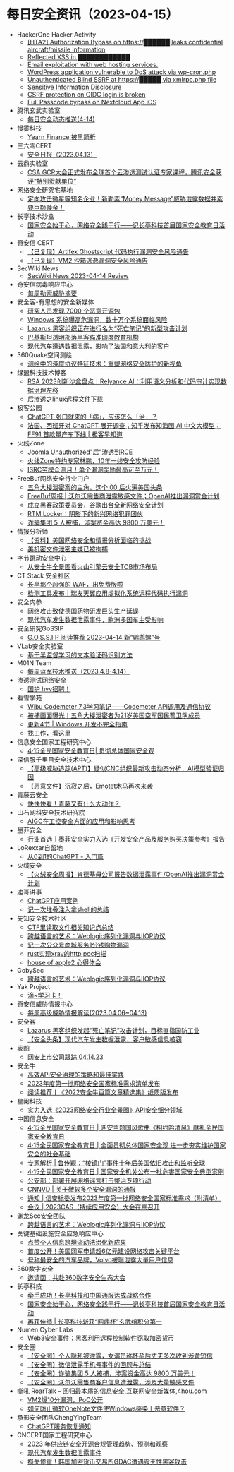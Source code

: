 # 每日安全资讯（2023-04-15）

- HackerOne Hacker Activity
  - [[HTA2] Authorization Bypass on https://██████ leaks confidential aircraft/missile information](https://hackerone.com/reports/736391)
  - [Reflected XSS in ████████████](https://hackerone.com/reports/1882592)
  - [Email exploitation with web hosting services.](https://hackerone.com/reports/1878756)
  - [WordPress application vulnerable to DoS attack via wp-cron.php](https://hackerone.com/reports/1888723)
  - [Unauthenticated Blind SSRF at https://█████ via xmlrpc.php file](https://hackerone.com/reports/1890719)
  - [Sensitive Information Disclosure](https://hackerone.com/reports/1577793)
  - [CSRF protection on OIDC login is broken](https://hackerone.com/reports/1878381)
  - [Full Passcode bypass on Nextcloud App iOS](https://hackerone.com/reports/1847368)
- 腾讯玄武实验室
  - [每日安全动态推送(4-14)](https://mp.weixin.qq.com/s?__biz=MzA5NDYyNDI0MA==&mid=2651958944&idx=1&sn=680b5e00fec2c9f475917f16faa1b227&chksm=8baece3fbcd94729a2c5bffa6dc30e39ec6c685fda530732c977f1e67cd8af281fbc62e629f4&scene=58&subscene=0#rd)
- 慢雾科技
  - [Yearn Finance 被黑简析](https://mp.weixin.qq.com/s?__biz=MzU4ODQ3NTM2OA==&mid=2247497335&idx=1&sn=6135cfffb8cacf027e1b19603a4eb3f4&chksm=fdde88f0caa901e6e52bef225a22e0af0f1219871f03cd0f3378b4aa4a9bea11c2e0af9acfc6&scene=58&subscene=0#rd)
- 三六零CERT
  - [安全日报（2023.04.13）](https://mp.weixin.qq.com/s?__biz=MzU5MjEzOTM3NA==&mid=2247492041&idx=1&sn=21b8903599fd7282e1e68db24192242c&chksm=fe26e4c8c9516ddef911dc24b2956e319f8430411ce980f116325abda0ba35ed7758c68a87d3&scene=58&subscene=0#rd)
- 云鼎实验室
  - [CSA GCR大会正式发布全球首个云渗透测试认证专家课程，腾讯安全获评“特别贡献单位”](https://mp.weixin.qq.com/s?__biz=MzU3ODAyMjg4OQ==&mid=2247494951&idx=1&sn=dbbb0b931ef32fc01bcbd9f6904f7ef5&chksm=fd7911a1ca0e98b7353eaac2b41963ccb691bcbdf0df044ede2649b1106b3e1f9a125649e47d&scene=58&subscene=0#rd)
- 网络安全研究宅基地
  - [定向攻击微星等知名企业！新勒索“Money Message”威胁泄露数据并索要巨额赎金！](https://mp.weixin.qq.com/s?__biz=MzUyMDEyNTkwNA==&mid=2247493886&idx=1&sn=5f908a2c231be24eba5eafed334ec43d&chksm=f9ed8441ce9a0d57bf2023ece26f72aaf186de2c12475898a137fbb09dc6043fe7f058eceec5&scene=58&subscene=0#rd)
- 长亭技术沙盒
  - [国家安全始于心，网络安全践于行——记长亭科技首届国家安全教育日活动](https://mp.weixin.qq.com/s?__biz=MzIwMDk1MjMyMg==&mid=2247491366&idx=1&sn=4fa2ef5b49f46c6dc6c9a1b7033bf15d&chksm=96f4004ba183895d6207196f875e95a71d0c519686b053a554a958e2810e2da5142a3d36569c&scene=58&subscene=0#rd)
- 奇安信 CERT
  - [【已复现】Artifex Ghostscript 代码执行漏洞安全风险通告](https://mp.weixin.qq.com/s?__biz=MzU5NDgxODU1MQ==&mid=2247498264&idx=1&sn=a73d1de88aff3c562df2aa3e7fc71e9d&chksm=fe79de80c90e579682aed7a38c1b5ab35dce9dc17581428999026dcb8e19c333eeac401ab6e7&scene=58&subscene=0#rd)
  - [【已复现】VM2 沙箱逃逸漏洞安全风险通告](https://mp.weixin.qq.com/s?__biz=MzU5NDgxODU1MQ==&mid=2247498264&idx=2&sn=336a77c1bf6acef7c5cef9b5cf83f0b5&chksm=fe79de80c90e5796e21dad634ce0bb1948db022a15cdd2cba7592db4913cf6f0802df1fe50c0&scene=58&subscene=0#rd)
- SecWiki News
  - [SecWiki News 2023-04-14 Review](http://www.sec-wiki.com/?2023-04-14)
- 奇安信病毒响应中心
  - [每周勒索威胁摘要](https://mp.weixin.qq.com/s?__biz=MzI5Mzg5MDM3NQ==&mid=2247492806&idx=1&sn=8c71daf805338c7217fe766b7e06f4cc&chksm=ec6994eedb1e1df89104cca5d7addb40f147c523cd676f9b6123e6e0cd979e6043b2a34adfab&scene=58&subscene=0#rd)
- 安全客-有思想的安全新媒体
  - [研究人员发现 7000 个恶意开源包](https://www.anquanke.com/post/id/288314)
  - [Windows 系统曝高危漏洞，数十万个系统面临风险](https://www.anquanke.com/post/id/288310)
  - [Lazarus 黑客组织正在进行名为“死亡笔记”的新型攻击计划](https://www.anquanke.com/post/id/288305)
  - [巴基斯坦透明部落黑客瞄准印度教育机构](https://www.anquanke.com/post/id/288301)
  - [现代汽车遭遇数据泄露，影响了法国和意大利的客户](https://www.anquanke.com/post/id/288296)
- 360Quake空间测绘
  - [测绘中的深度协议特征技术：重塑网络安全防护的新视角](https://mp.weixin.qq.com/s?__biz=Mzk0NzE4MDE2NA==&mid=2247487523&idx=1&sn=b754566eb739c7905f279aa9e6216487&chksm=c37b97c8f40c1ededda576e473ca3c78ea2680759d9ee3236719469de7e89c2c91194e98a33e&scene=58&subscene=0#rd)
- 绿盟科技技术博客
  - [RSA 2023创新沙盒盘点｜Relyance AI：利用语义分析和代码审计实现数据治理左移](http://blog.nsfocus.net/rsa-2023innovation-sandbox-relyance-ai/)
  - [后渗透之linux远程文件下载](http://blog.nsfocus.net/linux-2/)
- 极客公园
  - [ChatGPT 张口就来的「病」，应该怎么「治」？](https://mp.weixin.qq.com/s?__biz=MTMwNDMwODQ0MQ==&mid=2652989865&idx=1&sn=b68df280c10a1b11d7bd034a5978641f&chksm=7e54141f49239d093108bc7fce90e08c98456521fd8258e7185b24d202f4a5805eed7eae6e28&scene=58&subscene=0#rd)
  - [法国、西班牙对 ChatGPT 展开调查；知乎发布知海图 AI 中文大模型；FF91 首款量产车下线 | 极客早知道](https://mp.weixin.qq.com/s?__biz=MTMwNDMwODQ0MQ==&mid=2652989855&idx=1&sn=0c3710a06cd06ed1959680059a4935d8&chksm=7e54142949239d3f9b8c70590a055eadd45d790c8cd87c93bf5a140de6a7244be7ae12482f90&scene=58&subscene=0#rd)
- 火线Zone
  - [Joomla Unauthorized"后"渗透到RCE](https://mp.weixin.qq.com/s?__biz=MzI2NDQ5NTQzOQ==&mid=2247497995&idx=1&sn=1512b8bcb2df5c6a6da63ab66d81df63&chksm=eaa9712bdddef83d5df1f9611fe66a5799286ba2e5636f2f30a534ae4ab3ed6bb4334da9deb1&scene=58&subscene=0#rd)
  - [火线Zone特约专家林鹏，10年一线安全攻防经验](https://mp.weixin.qq.com/s?__biz=MzI2NDQ5NTQzOQ==&mid=2247497995&idx=2&sn=e9d560350749339bf056dbefce6a1be2&chksm=eaa9712bdddef83d48c06db7cfd49516c512a008c1c3578f0e48bf7fed447dc7c37be54e9c08&scene=58&subscene=0#rd)
  - [ISRC劳模众测月！单个漏洞奖励最高可至万元！](https://mp.weixin.qq.com/s?__biz=MzI2NDQ5NTQzOQ==&mid=2247497995&idx=3&sn=0abd25c48e4481bcd49a4040d40e7405&chksm=eaa9712bdddef83da8e7bd807b1f7fb845cb1159e07c9b7d09ee6ebce5dec3141279c54de9ea&scene=58&subscene=0#rd)
- FreeBuf网络安全行业门户
  - [五角大楼泄密案的主角，这个 00 后火遍美国头条](https://www.freebuf.com/news/363634.html)
  - [FreeBuf周报 | 沃尔沃零售商泄露敏感文件；OpenAI推出漏洞赏金计划](https://www.freebuf.com/news/363600.html)
  - [成立黑客政策委员会，谷歌出台全新网络安全计划](https://www.freebuf.com/news/363591.html)
  - [RTM Locker：阴影下的新兴网络犯罪团伙](https://www.freebuf.com/news/363586.html)
  - [诈骗集团 5 人被捕，涉案资金高达 9800 万美元！](https://www.freebuf.com/news/363582.html)
- 情报分析师
  - [【资料】美国网络安全和情报分析面临的挑战](https://mp.weixin.qq.com/s?__biz=MzA3Mjc1MTkwOA==&mid=2650527444&idx=1&sn=81aeff9e2699ac223f9e0be717858229&chksm=8716f89fb06171898b6b3268997cf353b552c592dd190c3de517e121ec23566ef13650208425&scene=58&subscene=0#rd)
  - [美机密文件泄密主嫌已被拘捕](https://mp.weixin.qq.com/s?__biz=MzA3Mjc1MTkwOA==&mid=2650527444&idx=2&sn=389ad2293b9b821e53759d561f7803b6&chksm=8716f89fb06171896497389ef7c9bdb33d31ab9f3d25982671f704f456267ba17c5f0721c3ff&scene=58&subscene=0#rd)
- 字节跳动安全中心
  - [从安全牛全景图看火山引擎云安全TOB市场布局](https://mp.weixin.qq.com/s?__biz=MzUzMzcyMDYzMw==&mid=2247490602&idx=1&sn=4dfd699b469a9b37f819e618afb3b344&chksm=fa9ee77ccde96e6aa574155b87d1af88decee7697fea96ebba4b7294ffe6415ee526de166a98&scene=58&subscene=0#rd)
- CT Stack 安全社区
  - [长亭那个超强的 WAF，出免费版啦](https://mp.weixin.qq.com/s?__biz=MzIzOTE1ODczMg==&mid=2247496277&idx=1&sn=85983cc85443b343685568446383909e&chksm=e92ce6f6de5b6fe053130544562d897e76f3d116315277531ba20375cc4ffe55affd65084cfe&scene=58&subscene=0#rd)
  - [检测工具发布｜瑞友天翼应用虚拟化系统远程代码执行漏洞](https://mp.weixin.qq.com/s?__biz=MzIzOTE1ODczMg==&mid=2247496277&idx=2&sn=8b2d7960195ede33d0585a4a5dc34e82&chksm=e92ce6f6de5b6fe0c7fa41bde3b336d1326638aa2fbf929bdee38aebd1dd531a764e79c9eb95&scene=58&subscene=0#rd)
- 安全内参
  - [网络攻击致使德国药物研发巨头生产延误](https://mp.weixin.qq.com/s?__biz=MzI4NDY2MDMwMw==&mid=2247508364&idx=1&sn=64c2252fd6e9a8d951a6c8c30aba7016&chksm=ebfae6acdc8d6fba950587d9f3734efd1948cd7a0502486ea92df75571a92eada29bafaf12a7&scene=58&subscene=0#rd)
  - [现代汽车发生数据泄露事件，欧洲多国车主受影响](https://mp.weixin.qq.com/s?__biz=MzI4NDY2MDMwMw==&mid=2247508364&idx=2&sn=5563a448d6ffaf740d1f212a3fc7c4c9&chksm=ebfae6acdc8d6fbabdf18f6ae5c0eda09e42378befe0baa355a38ead694581cc4e75e54a0b0a&scene=58&subscene=0#rd)
- 安全研究GoSSIP
  - [G.O.S.S.I.P 阅读推荐 2023-04-14 新“鹦鹉螺”号](https://mp.weixin.qq.com/s?__biz=Mzg5ODUxMzg0Ng==&mid=2247494888&idx=1&sn=b36774a368aa4782792f8e31336dc4b3&chksm=c063c231f7144b2784a37132bb3c41383ec3c1a10363e17c2ab59ef175977ef981cf684dace0&scene=58&subscene=0#rd)
- VLab安全实验室
  - [基于半监督学习的文本验证码识别方法](https://mp.weixin.qq.com/s?__biz=MzkwNzIxMDUyNg==&mid=2247485124&idx=1&sn=0a849f5ece20ad69b2013edbd0e3717d&chksm=c0ddfcb5f7aa75a3148aca9d76dedfdd12efdee089cd3278a1ceece4dc470f7237a0b94053e9&scene=58&subscene=0#rd)
- M01N Team
  - [每周蓝军技术推送（2023.4.8-4.14）](https://mp.weixin.qq.com/s?__biz=MzkyMTI0NjA3OA==&mid=2247491228&idx=1&sn=50aa1857b16d7d6162ee1cce49b8c516&chksm=c187de8df6f0579b022bc9e3344a14ab8cec1584bb365f877b62784208f7549693ba91469aed&scene=58&subscene=0#rd)
- 渗透测试网络安全
  - [国护 hvv招聘！](https://mp.weixin.qq.com/s?__biz=MzkwMTE4NDM5NA==&mid=2247486275&idx=1&sn=0c5b85028ff52d0c3a3f7320651709a2&chksm=c0b9e5a6f7ce6cb0136a7f0b9a9a3f47c911b53172775be230e85dfea38abb9ffa5bde7d45ae&scene=58&subscene=0#rd)
- 看雪学苑
  - [Wibu Codemeter 7.3学习笔记——Codemeter API调用及通信协议](https://mp.weixin.qq.com/s?__biz=MjM5NTc2MDYxMw==&mid=2458501982&idx=1&sn=327b56c46606951809d5c16ed764b1e9&chksm=b18ef3d486f97ac2772dce1115b65ddb69566772207c6a3a1058ad407dea10f87fe3504536a1&scene=58&subscene=0#rd)
  - [被捕画面曝光！五角大楼泄密者为21岁美国空军国民警卫队成员](https://mp.weixin.qq.com/s?__biz=MjM5NTc2MDYxMw==&mid=2458501982&idx=2&sn=433523c27a585298a9567c591ebef754&chksm=b18ef3d486f97ac25d3dc4704540ed886aeda2f13ee3480663e274545f30dc9f5444279349d5&scene=58&subscene=0#rd)
  - [更新4节 | Windows 开发不完全指南](https://mp.weixin.qq.com/s?__biz=MjM5NTc2MDYxMw==&mid=2458501982&idx=3&sn=0666cbfe467139e692404ee42d86ef30&chksm=b18ef3d486f97ac298b908a8f749e32c2ef48f9b1b20d5bde01b979b2d11ebd1316213645d23&scene=58&subscene=0#rd)
  - [找工作，看这里](https://mp.weixin.qq.com/s?__biz=MjM5NTc2MDYxMw==&mid=2458501982&idx=4&sn=32237b1d5ef0a2bce6225cee6e7fc49f&chksm=b18ef3d486f97ac23a41ccabf00265c15811e457c16a96800bb2eef8c91c2f38c8a0bb41749f&scene=58&subscene=0#rd)
- 信息安全国家工程研究中心
  - [​4·15全民国家安全教育日| 贯彻总体国家安全观](https://mp.weixin.qq.com/s?__biz=MzU5OTQ0NzY3Ng==&mid=2247493633&idx=1&sn=57d9edcaf8c3156c1f1c2cf8e9d7f12e&chksm=feb66912c9c1e0043d76315d29737fa44994a70cc78100ea923a0903bdbffd4454fc832fff70&scene=58&subscene=0#rd)
- 深信服千里目安全技术中心
  - [【高级威胁追踪(APT)】疑似CNC组织最新攻击动态分析，AI模型验证归因](https://mp.weixin.qq.com/s?__biz=Mzg2NjgzNjA5NQ==&mid=2247518346&idx=1&sn=17b49f2d3358e9b76c11af1f709c2d82&chksm=ce46039af9318a8c410fbe0a6832d8e2cab2dcdc91880569bf0e49555d866082e7222369313a&scene=58&subscene=0#rd)
  - [【恶意文件】沉寂之后，Emotet木马再次来袭](https://mp.weixin.qq.com/s?__biz=Mzg2NjgzNjA5NQ==&mid=2247518346&idx=2&sn=6d75df857daa64966cb0521ee9139389&chksm=ce46039af9318a8c663652da384cac9dbace44cf8f154afead07b7d85b5c553362d1d277cc7b&scene=58&subscene=0#rd)
- 青藤云安全
  - [快快快看！青藤又有什么大动作？](https://mp.weixin.qq.com/s?__biz=MzAwNDE4Mzc1NA==&mid=2650843895&idx=1&sn=0241d295ee995e29fb8854a40d2d6646&chksm=80dbc952b7ac404471298522e2ced1719d68fef8fe5b1747c314c24c5801414cacd5ff0c63f7&scene=58&subscene=0#rd)
- 山石网科安全技术研究院
  - [AIGC在工控安全方面的应用和影响思考](https://mp.weixin.qq.com/s?__biz=MzUzMDUxNTE1Mw==&mid=2247500801&idx=1&sn=ff61e0a07c7f67e15fdc1be3df643b6f&chksm=fa5211bfcd2598a93b1142a7b00ea80579c517572a72a338b83ace1ab4d9c9b1b700a2334153&scene=58&subscene=0#rd)
- 墨菲安全
  - [行业首选｜墨菲安全实力入选《开发安全产品及服务购买决策参考》报告](https://mp.weixin.qq.com/s?__biz=MzkwOTM0MjI5NQ==&mid=2247486950&idx=1&sn=5b44a4cea1aff62a64516b4bde9372d5&chksm=c13d6edef64ae7c87082e6aff305f9e8ac027d4957e995ddf7750a3a4299b259a994e342136e&scene=58&subscene=0#rd)
- LoRexxar自留地
  - [从0到1的ChatGPT - 入门篇](https://mp.weixin.qq.com/s?__biz=MzkwNzMyNjU0MQ==&mid=2247483890&idx=1&sn=69e57119e840bdcd7da364af8a2e442a&chksm=c0dba4d0f7ac2dc60525ef983659607f2fb9787f0305a59025946a7883ac66a31bfd2e4a4243&scene=58&subscene=0#rd)
- 火绒安全
  - [【火绒安全周报】肯德基母公司报告数据泄露事件/OpenAI推出漏洞赏金计划](https://mp.weixin.qq.com/s?__biz=MzI3NjYzMDM1Mg==&mid=2247514208&idx=1&sn=79c7c50895aeb562b85e350cbee58aa0&chksm=eb70665fdc07ef4920de0a05cf8e5965d1448da6a401bf4d000f9ee76c6a1b2be18ce980229c&scene=58&subscene=0#rd)
- 迪哥讲事
  - [ChatGPT应用案例](https://mp.weixin.qq.com/s?__biz=MzIzMTIzNTM0MA==&mid=2247488649&idx=1&sn=75c35309e69234f9f190524bbd97baf8&chksm=e8a61eeadfd197fcde78d39ef170f6b87e2f65bf4d7171665aa1048583995d296104ecd96b4b&scene=58&subscene=0#rd)
  - [记一次堆叠注入拿shell的总结](https://mp.weixin.qq.com/s?__biz=MzIzMTIzNTM0MA==&mid=2247488649&idx=2&sn=8ed5c30b7ee53bcb61e54087e7a46810&chksm=e8a61eeadfd197fcac3f5ff87d4f1598705617482ed9f5ddc579d9170d7632623a12991c1c5a&scene=58&subscene=0#rd)
- 先知安全技术社区
  - [CTF里读取文件相关知识点总结](https://xz.aliyun.com/t/12431)
  - [跨越语言的艺术：Weblogic序列化漏洞与IIOP协议](https://xz.aliyun.com/t/12429)
  - [记一次公众号商城服务1分钱购物漏洞](https://xz.aliyun.com/t/12428)
  - [rust实现xray的http poc扫描](https://xz.aliyun.com/t/12427)
  - [house of apple2 心得体会](https://xz.aliyun.com/t/12426)
- GobySec
  - [跨越语言的艺术：Weblogic序列化漏洞与IIOP协议](https://mp.weixin.qq.com/s?__biz=MzI4MzcwNTAzOQ==&mid=2247527734&idx=1&sn=93073a73437cfee6dd2c91dce0331a48&chksm=eb848696dcf30f80bd676f6000ec92283893ecce08ec2abe571d0a4d908b0f9046512259b727&scene=58&subscene=0#rd)
- Yak Project
  - [滴~学习卡！](https://mp.weixin.qq.com/s?__biz=Mzk0MTM4NzIxMQ==&mid=2247495511&idx=1&sn=eccc207351cc98d1d7a4f9547258e1f8&chksm=c2d193f3f5a61ae578f06a127bc72df3d8ee184d89d32bf61b82eb0cb3011d2c193df71e4918&scene=58&subscene=0#rd)
- 奇安信威胁情报中心
  - [每周高级威胁情报解读(2023.04.06~04.13)](https://mp.weixin.qq.com/s?__biz=MzI2MDc2MDA4OA==&mid=2247506057&idx=1&sn=465af23c6e0d861f9d1c626fdfcd7d83&chksm=ea662ffedd11a6e803cfe72005076db348e4b56deabfaa6d4b76721ee023a562168cc2c502a8&scene=58&subscene=0#rd)
- 安全客
  - [Lazarus 黑客组织发起“死亡笔记”攻击计划，目标直指国防工业](https://mp.weixin.qq.com/s?__biz=MzA5ODA0NDE2MA==&mid=2649784574&idx=1&sn=1938eee6ba959cfe696d5a98e689ba8d&chksm=8893b091bfe439877d03f61608cf86fe8d14b9131d56674ebc45980b669b22e135b38b97356e&scene=58&subscene=0#rd)
  - [【安全头条】现代汽车发生数据泄露，客户敏感信息被窃](https://mp.weixin.qq.com/s?__biz=MzA5ODA0NDE2MA==&mid=2649784574&idx=2&sn=3f848b90f81beee803dcd3fd82bb11c6&chksm=8893b091bfe439872dcb3c1fda10360b9a829c95036b39843aaafe129ae063b5efe00d8033d6&scene=58&subscene=0#rd)
- 表图
  - [网安上市公司跟踪 04.14.23](https://mp.weixin.qq.com/s?__biz=MzUzOTI4NDQ3NA==&mid=2247484291&idx=1&sn=a06fa118ce78e67a5ae3d45ee838b9d7&chksm=facb8516cdbc0c0005f476111e6f68a1057f140bb9ea584b9b372d374f38251ca07e7ef21d2e&scene=58&subscene=0#rd)
- 安全牛
  - [高效API安全治理的策略和最佳实践](https://mp.weixin.qq.com/s?__biz=MjM5Njc3NjM4MA==&mid=2651123550&idx=1&sn=cee646b16f491e25061d4cd9076ce2ae&chksm=bd145f8d8a63d69be1627db970f50561737acb3649c4569339fcf91604cfab61778a0e8326b9&scene=58&subscene=0#rd)
  - [2023年度第一批网络安全国家标准需求清单发布](https://mp.weixin.qq.com/s?__biz=MjM5Njc3NjM4MA==&mid=2651123550&idx=2&sn=bccc50f7f64843be971634fff363b344&chksm=bd145f8d8a63d69b09fef9e879aee9e2290dbd7829fb8f9c990fcd9df5841ea9f87414830ce0&scene=58&subscene=0#rd)
  - [阅读推荐丨《2022安全牛百篇文章精选集》纸质版发布](https://mp.weixin.qq.com/s?__biz=MjM5Njc3NjM4MA==&mid=2651123550&idx=3&sn=efa1190baf0182d3ead857ac1f2d0e27&chksm=bd145f8d8a63d69b226694f1e39aa1c57852037657f6c7acf4c2cefb26e196db08f13e937c88&scene=58&subscene=0#rd)
- 星阑科技
  - [实力入选《2023网络安全行业全景图》API安全细分领域](https://mp.weixin.qq.com/s?__biz=Mzg5NjEyMjA5OQ==&mid=2247497469&idx=1&sn=3ebef185bd9eeadd799a6017da040a0d&chksm=c0075b61f770d27743643e9210c404e14e131602c5c0467b9a3781d5a04e986a7d26c447191e&scene=58&subscene=0#rd)
- 中国信息安全
  - [4·15全民国家安全教育日 | 网安主题国风歌曲《相约吟清风》献礼全民国家安全教育日](https://mp.weixin.qq.com/s?__biz=MzA5MzE5MDAzOA==&mid=2664181549&idx=1&sn=a3a0fa0bccb33709b32236e26ccfd67e&chksm=8b592dd4bc2ea4c2cbcefd827584c98b4cf19eca0b0362aa3407775b9c6beb9f163a8cffd623&scene=58&subscene=0#rd)
  - [4·15全民国家安全教育日 | 全面贯彻总体国家安全观 进一步夯实维护国家安全的社会基础](https://mp.weixin.qq.com/s?__biz=MzA5MzE5MDAzOA==&mid=2664181549&idx=2&sn=c59f314eca43ff2d08c4c38648c482fb&chksm=8b592dd4bc2ea4c29ec6e1f23b8ccdabe482036540656728b1c11bcffbc70c2916d26123d86f&scene=58&subscene=0#rd)
  - [专家解析 | 鲁传颖：“棱镜门”事件十年后美国依旧攻击和监听全球](https://mp.weixin.qq.com/s?__biz=MzA5MzE5MDAzOA==&mid=2664181549&idx=3&sn=5ecbfad749b4355099bf4342da413123&chksm=8b592dd4bc2ea4c2b57ebb1ca526adb9a6f0ef5ac3b18cd5b670bfdca3f25ba35003159320b5&scene=58&subscene=0#rd)
  - [4·15全民国家安全教育日 | 国家安全机关公布一批危害国家安全典型案例](https://mp.weixin.qq.com/s?__biz=MzA5MzE5MDAzOA==&mid=2664181549&idx=4&sn=b54672bcbf9096d16904c0a372761bbd&chksm=8b592dd4bc2ea4c243ef8788ee0e1f8bcf44d7e3bc37fd255807410ae694eea903870a12b7c5&scene=58&subscene=0#rd)
  - [公安部：部署开展网络谣言打击整治专项行动](https://mp.weixin.qq.com/s?__biz=MzA5MzE5MDAzOA==&mid=2664181549&idx=5&sn=efeaa2d6448fe5ccf2338aa8eb66fd68&chksm=8b592dd4bc2ea4c24d789e48333b07c3ca6ac50ac7cb3f31f165975b272bafc75b32cf5e107d&scene=58&subscene=0#rd)
  - [CNNVD | 关于微软多个安全漏洞的通报](https://mp.weixin.qq.com/s?__biz=MzA5MzE5MDAzOA==&mid=2664181549&idx=6&sn=7c004b8e2dfab2049da218eb37d31878&chksm=8b592dd4bc2ea4c22dfc9e94d172555d1250a24fef332f15cb614295ab179c2a2ae82bfeb76e&scene=58&subscene=0#rd)
  - [通知 | 信安标委发布2023年度第一批网络安全国家标准需求（附清单）](https://mp.weixin.qq.com/s?__biz=MzA5MzE5MDAzOA==&mid=2664181549&idx=7&sn=7e8b3e23303f5dc9e054cc88f2de3876&chksm=8b592dd4bc2ea4c239171f6d7696f3a49e1648a36509b83ac0ce38a9f63217347fec52fd600c&scene=58&subscene=0#rd)
  - [会议 | 2023CAS（持续应用安全）大会在京召开](https://mp.weixin.qq.com/s?__biz=MzA5MzE5MDAzOA==&mid=2664181549&idx=8&sn=602bd8b6c27b8c5eaab224ce59a2a06b&chksm=8b592dd4bc2ea4c252524b88b2f420b65cac8a7982a7ccba900b6b25f75f067d44a69900635d&scene=58&subscene=0#rd)
- 渊龙Sec安全团队
  - [跨越语言的艺术：Weblogic序列化漏洞与IIOP协议](https://mp.weixin.qq.com/s?__biz=Mzg4NTY0MDg1Mg==&mid=2247485011&idx=1&sn=107c0a62e834e34ef909acca94443796&chksm=cfa49da8f8d314bed5edaea02a0a1fd3a8e8b56320a2cc3fb4da678fa8a15b7c236f181b5f2b&scene=58&subscene=0#rd)
- 关键基础设施安全应急响应中心
  - [点赞个人信息跨境流动法治化新成果](https://mp.weixin.qq.com/s?__biz=MzkyMzAwMDEyNg==&mid=2247536028&idx=1&sn=00023c9eb14904a161a6154e967b283a&chksm=c1e9c1cdf69e48dbb7d2c1a48f432b516631e2d0cdbb58d924cc9d4e2f63fbc5be2ce70ce938&scene=58&subscene=0#rd)
  - [首度公开！美国网军申请超6亿元建设网络攻击关键平台](https://mp.weixin.qq.com/s?__biz=MzkyMzAwMDEyNg==&mid=2247536028&idx=2&sn=7238434a717d7c73d1e1989a950c0cfa&chksm=c1e9c1cdf69e48db785cb5d39404f715c42bacd780d8a043f4d62fbbf996ac39b3a4ebd735e0&scene=58&subscene=0#rd)
  - [号称最安全的汽车品牌，Volvo被曝泄露大量用户信息](https://mp.weixin.qq.com/s?__biz=MzkyMzAwMDEyNg==&mid=2247536028&idx=3&sn=ee338a6c86c6d46569f450e13f2276a2&chksm=c1e9c1cdf69e48dbc12757b0e1f45dc747c3bca9fed155146df1be0cee9140d4ec66c53807f1&scene=58&subscene=0#rd)
- 360数字安全
  - [邀请函：共赴360数字安全生态大会](https://mp.weixin.qq.com/s?__biz=MzA4MTg0MDQ4Nw==&mid=2247559646&idx=1&sn=3ccbfc4403b714fd2683f1cd0d0e25fc&chksm=9f8d79d6a8faf0c040b5b4dab84ce5dca73a04b5c2b391c5f6c30700775273e243981e425dbd&scene=58&subscene=0#rd)
- 长亭科技
  - [牵手成功！长亭科技和中国通服达成战略合作](https://mp.weixin.qq.com/s?__biz=MzIwNDA2NDk5OQ==&mid=2651384090&idx=1&sn=7c0ab31f9856b82e927adb4bf9435123&chksm=8d399892ba4e1184ad4a43ecd3e9c2771026ab8594fafbdc1ae3d9873bc68b98e30a69c9f4e7&scene=58&subscene=0#rd)
  - [国家安全始于心，网络安全践于行——记长亭科技首届国家安全教育日活动](https://mp.weixin.qq.com/s?__biz=MzIwNDA2NDk5OQ==&mid=2651384090&idx=2&sn=d1cbd950d5d6a9ebab1d2578605343eb&chksm=8d399892ba4e11842e4b5590ea30f2277dff2c48a30d7912e8db7a2589cedbd680452c72c0c2&scene=58&subscene=0#rd)
  - [再获佳绩 | 长亭科技斩获“网鼎杯”玄武组积分第一](https://mp.weixin.qq.com/s?__biz=MzIwNDA2NDk5OQ==&mid=2651384090&idx=3&sn=8a5147644d4151f9b5ea29cb2d73f157&chksm=8d399892ba4e118451ede8a927637cdc49a21ff8ddf65386dd8903a4bcc6d5efa04eb8784def&scene=58&subscene=0#rd)
- Numen Cyber Labs
  - [Web3安全事件：黑客利用远程控制软件窃取加密货币](https://mp.weixin.qq.com/s?__biz=Mzg4MDcxNTc2NA==&mid=2247485137&idx=1&sn=9bf0ebc5215e0b63646e1199aa4136f5&chksm=cf71b44af8063d5c423cae80614a5b5e96343f862608a981b6e8051e12862765a1ed6fbdbd2b&scene=58&subscene=0#rd)
- 安全圈
  - [【安全圈】个人隐私被泄露，女演员称怀孕后丈夫多次收到涉黄短信](https://mp.weixin.qq.com/s?__biz=MzIzMzE4NDU1OQ==&mid=2652032409&idx=1&sn=7547db1aa785fd7fa1f8f53d0cfbbbe4&chksm=f36fe1d9c41868cf2f6c7e85f4d5e85b13a046d2a8dff9df4c17f88aa5f4c2e96fb9a2849759&scene=58&subscene=0#rd)
  - [【安全圈】微信泄露手机号事件的回顾与总结](https://mp.weixin.qq.com/s?__biz=MzIzMzE4NDU1OQ==&mid=2652032409&idx=2&sn=8db19a472a78560abf7a4cdcf0c0de57&chksm=f36fe1d9c41868cffef9fb8b552efc3a8818239db6fb9e9aa09ff45c7a9c6702557f1aa27363&scene=58&subscene=0#rd)
  - [【安全圈】诈骗集团 5 人被捕，涉案资金高达 9800 万美元！](https://mp.weixin.qq.com/s?__biz=MzIzMzE4NDU1OQ==&mid=2652032409&idx=3&sn=9ef65e5e6c620b29ade7392866375feb&chksm=f36fe1d9c41868cfaa7521e9a326a20f84cd5d1c1f7b89d1ccc037eb05efcd3426fe0a2f8698&scene=58&subscene=0#rd)
  - [【安全圈】沃尔沃零售商客户信息遭泄露，涉及大量敏感文件](https://mp.weixin.qq.com/s?__biz=MzIzMzE4NDU1OQ==&mid=2652032409&idx=4&sn=02bb2ca296e91d40455267cabe7d0251&chksm=f36fe1d9c41868cf29409b4866c0aac1e6956766c5d1db9b22a548cfcc359833b8889a79fec6&scene=58&subscene=0#rd)
- 嘶吼 RoarTalk – 回归最本质的信息安全,互联网安全新媒体,4hou.com
  - [VM2爆10分漏洞，PoC公开](https://www.4hou.com/posts/jgRW)
  - [如何防止微软OneNote文件使Windows感染上恶意软件？](https://www.4hou.com/posts/YX2K)
- 承影安全团队ChengYingTeam
  - [ChatGPT服务恢复通知](https://mp.weixin.qq.com/s?__biz=MzU3MTU3NDk4Mw==&mid=2247485179&idx=1&sn=ed3379df22e67e60b6aa2419deaf8160&chksm=fcdf5953cba8d0456cba1e83d3e3badf918a0f22dbf8becfc9a9587fa27163723df1ebe3fdd9&scene=58&subscene=0#rd)
- CNCERT国家工程研究中心
  - [2023 年供应链安全开源合规管理趋势、预测和观察](https://mp.weixin.qq.com/s?__biz=MzUzNDYxOTA1NA==&mid=2247536244&idx=1&sn=8465fdb637dad82890004753124af768&chksm=fa93f8b5cde471a39415f047713a698d73ecdb8cc594f773a50fdfb1fe3ac976a94d5982a96f&scene=58&subscene=0#rd)
  - [现代汽车发生数据泄露事件](https://mp.weixin.qq.com/s?__biz=MzUzNDYxOTA1NA==&mid=2247536244&idx=2&sn=64c6e8c909a863604d45589d7b903e26&chksm=fa93f8b5cde471a348152f1fc324e8cd2229afbe8e87567deeedeea97d6326d1ee6e4fd9465c&scene=58&subscene=0#rd)
  - [损失惨重！韩国加密货币交易所GDAC遭遇毁灭性黑客攻击](https://mp.weixin.qq.com/s?__biz=MzUzNDYxOTA1NA==&mid=2247536244&idx=3&sn=ca60626c7b19b3139d04be7823aad52f&chksm=fa93f8b5cde471a32694c1f7e97d23d2fdd5be54dca3b89c0e3d2bfafcf73f0d3153a2e383f2&scene=58&subscene=0#rd)
